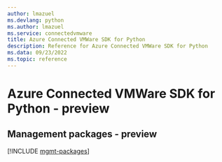 ```yaml
---
author: lmazuel
ms.devlang: python
ms.author: lmazuel
ms.service: connectedvmware
title: Azure Connected VMWare SDK for Python
description: Reference for Azure Connected VMWare SDK for Python
ms.data: 09/23/2022
ms.topic: reference
---
```

# Azure Connected VMWare SDK for Python - preview

## Management packages - preview
[!INCLUDE [mgmt-packages](connected-vmware-mgmt-index.md)]